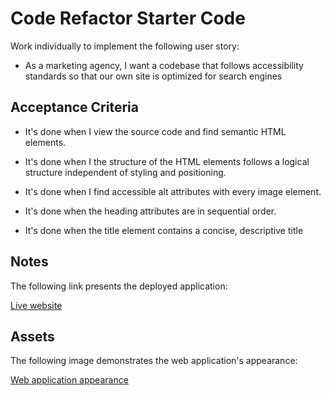 # Code Refactor Starter Code

Work individually to implement the following user story:

* As a marketing agency, I want a codebase that follows accessibility standards so that our own site is optimized for search engines

## Acceptance Criteria

* It's done when I view the source code and find semantic HTML elements. 

* It's done when I the structure of the HTML elements follows a logical structure independent of styling and positioning.

* It's done when I find accessible alt attributes with every image element.

* It's done when the heading attributes are in sequential order.

* It's done when the title element contains a concise, descriptive title

## Notes

The following link presents the deployed application:

[Live website](https://karinnesagir.github.io/HTML-CSS-Git-project/)

## Assets

The following image demonstrates the web application's appearance:

[Web application appearance](./assets/images/web-application-appearance.jpg)

